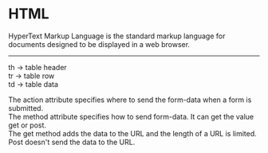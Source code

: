 # HTML

HyperText Markup Language is the standard markup language for documents designed to be displayed in a web browser.

---

th -> table header \
tr -> table row \
td -> table data

The action attribute specifies where to send the form-data when a form is submitted. \
The method attribute specifies how to send form-data. It can get the value get or post. \
The get method adds the data to the URL and the length of a URL is limited. \
Post doesn't send the data to the URL.
